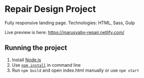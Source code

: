 # Repair Design Project

Fully responsive landing page. Technologies: HTML, Sass, Gulp

Live preview is here:
https://marusyaby-repair.netlify.com/


## Running the project
1. Install [Node.js](https://nodejs.org/en/download/)
2. Use [`npm install`](https://docs.npmjs.com/cli/install) in command line
3. Run `npm build` and open index.html manually or use `npm start`
